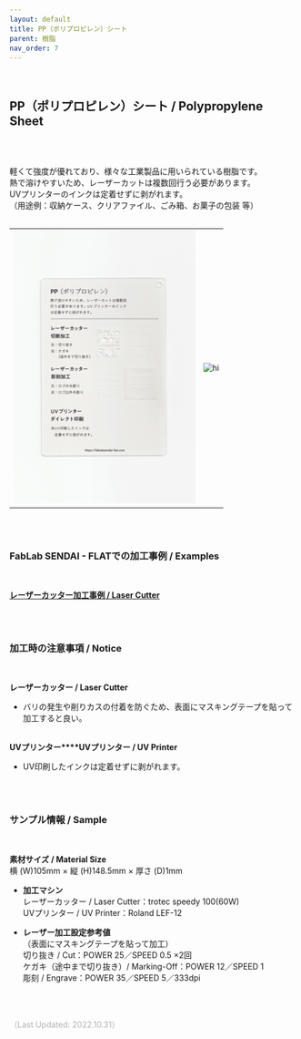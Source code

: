 ```yaml
---
layout: default
title: PP（ポリプロピレン）シート
parent: 樹脂
nav_order: 7
---
```


<br>

## PP（ポリプロピレン）シート / Polypropylene Sheet
<br><br>

軽くて強度が優れており、様々な工業製品に用いられている樹脂です。<br>
熱で溶けやすいため、レーザーカットは複数回行う必要があります。<br>
UVプリンターのインクは定着せずに剥がれます。<br>
（用途例：収納ケース、クリアファイル、ごみ箱、お菓子の包装 等）
<br>
<br>

<table>
<tr style="border:none;">
<td style="border:none;"><img src="assets/12_PP_1.png" width="320" alt="hi" class="inline"/></td>
<td style="border:none;"><img src="assets/12_PP_2.png" width="320" alt="hi" class="inline"/></td>
</tr>
</table>

<br><br>

### FabLab SENDAI - FLATでの加工事例 / Examples
<br>

[**レーザーカッター加工事例 / Laser Cutter**](https://www.flickr.com/search/?user_id=96175517%40N02&sort=date-taken-desc&safe_search=1&view_all=1&tags=pplc)

<br><br>

### 加工時の注意事項 / Notice
<br>

**レーザーカッター / Laser Cutter**
<br>
* バリの発生や削りカスの付着を防ぐため、表面にマスキングテープを貼って加工すると良い。<br><br>

**UVプリンター****UVプリンター / UV Printer**
<br>
* UV印刷したインクは定着せずに剥がれます。<br>

<br><br>

### サンプル情報 / Sample
<br>

**素材サイズ / Material Size**<br>
横 (W)105mm × 縦 (H)148.5mm × 厚さ (D)1mm

* **加工マシン**<br>
レーザーカッター / Laser Cutter：trotec speedy 100(60W)<br>
UVプリンター / UV Printer：Roland LEF-12<br>

* **レーザー加工設定参考値**<br>（表面にマスキングテープを貼って加工）<br>
切り抜き / Cut：POWER 25／SPEED 0.5 ×2回<br>
ケガキ（途中まで切り抜き）/ Marking-Off：POWER 12／SPEED 1<br>
彫刻 / Engrave：POWER 35／SPEED 5／333dpi<br>

<br><br>

<span style="color: #B2B2B2; ">
（Last Updated: 2022.10.31）
</span>
